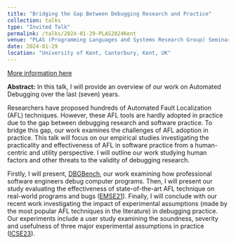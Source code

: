 ```yaml
---
title: "Bridging the Gap Between Debugging Research and Practice"
collection: talks
type: "Invited Talk"
permalink: /talks/2024-01-29-PLAS2024Kent
venue: "PLAS (Programming Languages and Systems Research Group) Seminar"
date: 2024-01-29
location: "University of Kent, Canterbury, Kent, UK"
---
```


[More information here](https://research.kent.ac.uk/programming-languages-systems/seminars/)

**Abstract:** In this talk, I will provide an overview of our work on Automated Debugging over the last (seven) years. 

Researchers have proposed hundreds of Automated Fault Localization (AFL) techniques. However, these AFL tools are hardly adopted in practice due to the gap between debugging research and software practice. To bridge this gap, our work examines the challenges of AFL adoption in practice. This talk will focus on our empirical studies investigating the practicality and effectiveness of AFL in software practice from a human-centric and utility perspective. I will outline our work studying human factors and other threats to the validity of debugging research. 

Firstly, I will present, [DBGBench](https://dbgbench.github.io/), our work examining how professional software engineers debug computer programs. Then, I will present our study evaluating the effectiveness of state-of-the-art AFL technique on real-world programs and bugs ([EMSE21](https://link.springer.com/article/10.1007/s10664-020-09931-7)). Finally, I will conclude with our recent work investigating the impact of experimental assumptions (made by the most popular AFL techniques in the literature) in debugging practice. Our experiments include a user study examining the soundness, severity and usefulness of three major experimental assumptions in practice ([ICSE23](https://debugging-assumptions.github.io/)). 
